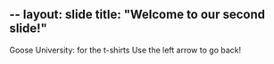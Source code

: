 --
layout: slide
title: "Welcome to our second slide!"
---
Goose University: for the t-shirts 
Use the left arrow to go back!
